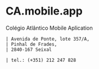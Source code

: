 # CA.mobile.app
Colégio Atlântico Mobile Aplication

	| Avenida de Ponte, lote 357/A, 
	| Pinhal de Frades,
	| 2840-167 Seixal
	
	| tel.: (+351) 212 247 828 
